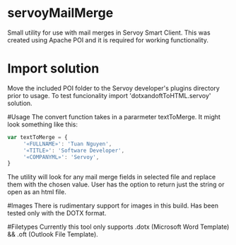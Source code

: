 # servoyMailMerge

Small utility for use with mail merges in Servoy Smart Client.
This was created using Apache POI and it is required for working functionality.

# Import solution
Move the included POI folder to the Servoy developer's plugins directory prior to usage.
To test funcionality import 'dotxandoftToHTML.servoy' solution.

#Usage
The convert function takes in a pararmeter textToMerge.
It might look something like this:
```javascript
var textToMerge = {
	 '«FULLNAME»': 'Tuan Nguyen',
     '«TITLE»': 'Software Developer',
     '«COMPANYML»': 'Servoy',
}
```

The utility will look for any mail merge fields in selected file and replace them with the chosen value.  User has the option to return just the string or open as an html file.

#Images
There is rudimentary support for images in this build.  Has been tested only with the DOTX format. 

#Filetypes
Currently this tool only supports .dotx (Microsoft Word Template) && .oft (Outlook File Template).